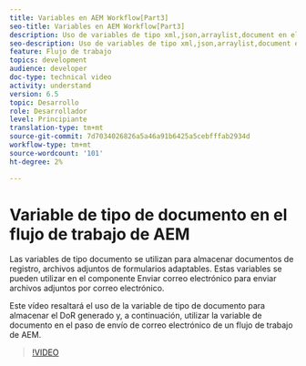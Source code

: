 ```yaml
---
title: Variables en AEM Workflow[Part3]
seo-title: Variables en AEM Workflow[Part3]
description: Uso de variables de tipo xml,json,arraylist,document en el flujo de trabajo de aem
seo-description: Uso de variables de tipo xml,json,arraylist,document en el flujo de trabajo de aem
feature: Flujo de trabajo
topics: development
audience: developer
doc-type: technical video
activity: understand
version: 6.5
topic: Desarrollo
role: Desarrollador
level: Principiante
translation-type: tm+mt
source-git-commit: 7d7034026826a5a46a91b6425a5cebfffab2934d
workflow-type: tm+mt
source-wordcount: '101'
ht-degree: 2%

---
```


# Variable de tipo de documento en el flujo de trabajo de AEM


Las variables de tipo documento se utilizan para almacenar documentos de registro, archivos adjuntos de formularios adaptables. Estas variables se pueden utilizar en el componente Enviar correo electrónico para enviar archivos adjuntos por correo electrónico.

Este vídeo resaltará el uso de la variable de tipo de documento para almacenar el DoR generado y, a continuación, utilizar la variable de documento en el paso de envío de correo electrónico de un flujo de trabajo de AEM.

>[!VIDEO](https://video.tv.adobe.com/v/26452)
